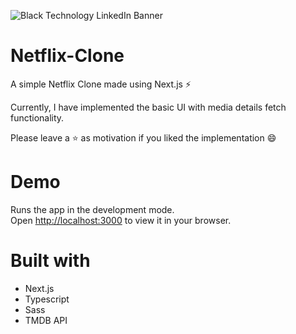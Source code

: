 ![Black Technology LinkedIn Banner](https://user-images.githubusercontent.com/103346687/232337814-0d2b0589-d441-43b8-a9b0-a298cb3900ed.png)

# Netflix-Clone

A simple Netflix Clone made using Next.js ⚡

Currently, I have implemented the basic UI with media details fetch functionality.

Please leave a ⭐ as motivation if you liked the implementation 😄

# Demo



Runs the app in the development mode.\
Open [http://localhost:3000](http://localhost:3000) to view it in your browser.


# Built with

- Next.js
- Typescript
- Sass
- TMDB API

